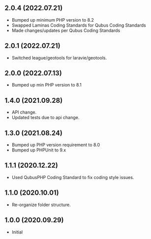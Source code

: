 ## 2.0.4 (2022.07.21)
- Bumped up minimum PHP version to 8.2
- Swapped Laminas Coding Standards for Qubus Coding Standards
- Made changes/updates per Qubus Coding Standards

## 2.0.1 (2022.07.21)
- Switched league/geotools for laravie/geotools.

## 2.0.0 (2022.07.13)
- Bumped up min PHP version to 8.1

## 1.4.0 (2021.09.28)
- API change.
- Updated tests due to api change.

## 1.3.0 (2021.08.24)
- Bumped up PHP version requirement to 8.0
- Bumped up PHPUnit to 9.x

## 1.1.1 (2020.12.22)
- Used QubusPHP Coding Standard to fix coding style issues.

## 1.1.0 (2020.10.01)
- Re-organize folder structure.

## 1.0.0 (2020.09.29)
- Initial